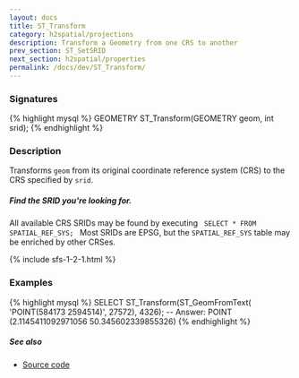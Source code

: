 ```yaml
---
layout: docs
title: ST_Transform
category: h2spatial/projections
description: Transform a Geometry from one CRS to another
prev_section: ST_SetSRID
next_section: h2spatial/properties
permalink: /docs/dev/ST_Transform/
---
```


### Signatures

{% highlight mysql %}
GEOMETRY ST_Transform(GEOMETRY geom, int srid);
{% endhighlight %}

### Description

Transforms `geom` from its original coordinate reference system (CRS) to the
CRS specified by `srid`.

<div class="note">
    <h5>Find the SRID you're looking for.</h5>
    <p> All available CRS SRIDs may be found by executing
    <code> SELECT * FROM SPATIAL_REF_SYS; </code>
    Most SRIDs are EPSG, but the <code>SPATIAL_REF_SYS</code> table may be
    enriched by other CRSes.</p>
</div>


{% include sfs-1-2-1.html %}

### Examples

{% highlight mysql %}
SELECT ST_Transform(ST_GeomFromText(
    'POINT(584173 2594514)', 27572), 4326);
-- Answer: POINT (2.1145411092971056 50.345602339855326)
{% endhighlight %}

##### See also

* <a href="https://github.com/irstv/H2GIS/blob/master/h2spatial/src/main/java/org/h2gis/h2spatial/internal/function/spatial/crs/ST_Transform.java" target="_blank">Source code</a>
